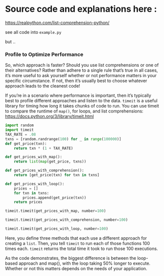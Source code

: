 
# Source code and explanations here :
https://realpython.com/list-comprehension-python/

see all code into `example.py`

but ..

### Profile to Optimize Performance

So, which approach is faster? Should you use list comprehensions or one of their alternatives? Rather than adhere to a single rule that’s true in all cases, it’s more useful to ask yourself whether or not performance matters in your specific circumstance. If not, then it’s usually best to choose whatever approach leads to the cleanest code!

If you’re in a scenario where performance is important, then it’s typically best to profile different approaches and listen to the data. `timeit` is a useful library for timing how long it takes chunks of code to run. You can use timeit to compare the runtime of `map()`, for loops, and list comprehensions:
https://docs.python.org/3/library/timeit.html


```python
import random
import timeit
TAX_RATE = .08
txns = [random.randrange(100) for _ in range(100000)]
def get_price(txn):
    return txn * (1 + TAX_RATE)

def get_prices_with_map():
    return list(map(get_price, txns))

def get_prices_with_comprehension():
    return [get_price(txn) for txn in txns]

def get_prices_with_loop():
    prices = []
    for txn in txns:
        prices.append(get_price(txn))
    return prices

timeit.timeit(get_prices_with_map, number=100)

timeit.timeit(get_prices_with_comprehension, number=100)

timeit.timeit(get_prices_with_loop, number=100)
```

Here, you define three methods that each use a different approach for creating a `list`. Then, you tell `timeit` to run each of those functions 100 times each. `timeit` returns the total time it took to run those 100 executions.

As the code demonstrates, the biggest difference is between the loop-based approach and map(), with the loop taking 50% longer to execute. Whether or not this matters depends on the needs of your application.
